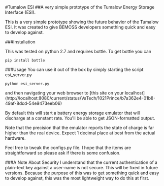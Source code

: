 #Tumalow ESI
##A very simple prototype of the Tumalow Energy Storage Interface (ESI).

This is a very simple prototype showing the future behavior of the Tumalow ESI.
It was created to give BEMOSS developers something quick and easy to develop against.

###Installation

This was tested on python 2.7 and requires bottle.  To get bottle you can
```
pip install bottle
```

###Usage
You can use it out of the box by simply starting the script esi_server.py

```
python esi_server.py
```
and then navigating your web browser to [this site on your localhost]
(http://localhost:8080/current/status/VaTech/1021Prince/b7a362e4-01b8-49af-8dcd-54e9473eeb06)

By default this will start a battery energy storage emulator that will
discharge at a constant rate.  You'll be able to get JSON-formatted output.

Note that the precision that the emulator reports the state of charge is
far higher than the real device.  Expect 1 decimal place at best from the 
actual hardware.

Feel free to tweak the configs.py file.  I hope that the items are straightforward
so please ask if there is some confusion.

###A Note About Security
I understand that the current authentication of a plain-text key against a 
user-name is not secure.  This will be fixed in future versions.  Because the
purpose of this was to get something quick and easy to develop against, this 
was the most lightweight way to do this at first.


